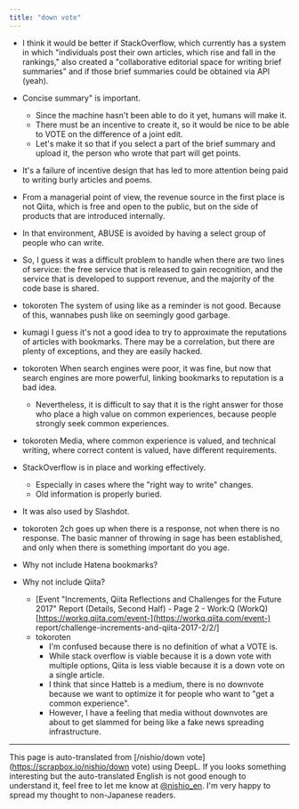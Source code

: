 ```yaml
---
title: "down vote"
---
```



- I think it would be better if StackOverflow, which currently has a system in which "individuals post their own articles, which rise and fall in the rankings," also created a "collaborative editorial space for writing brief summaries" and if those brief summaries could be obtained via API (yeah).
- Concise summary" is important.
    - Since the machine hasn't been able to do it yet, humans will make it.
    - There must be an incentive to create it, so it would be nice to be able to VOTE on the difference of a joint edit.
    - Let's make it so that if you select a part of the brief summary and upload it, the person who wrote that part will get points.
- It's a failure of incentive design that has led to more attention being paid to writing burly articles and poems.


- From a managerial point of view, the revenue source in the first place is not Qiita, which is free and open to the public, but on the side of products that are introduced internally.
- In that environment, ABUSE is avoided by having a select group of people who can write.
- So, I guess it was a difficult problem to handle when there are two lines of service: the free service that is released to gain recognition, and the service that is developed to support revenue, and the majority of the code base is shared.

- tokoroten The system of using like as a reminder is not good. Because of this, wannabes push like on seemingly good garbage.

- kumagi I guess it's not a good idea to try to approximate the reputations of articles with bookmarks. There may be a correlation, but there are plenty of exceptions, and they are easily hacked.
- tokoroten When search engines were poor, it was fine, but now that search engines are more powerful, linking bookmarks to reputation is a bad idea.
    - Nevertheless, it is difficult to say that it is the right answer for those who place a high value on common experiences, because people strongly seek common experiences.

- tokoroten Media, where common experience is valued, and technical writing, where correct content is valued, have different requirements.
- StackOverflow is in place and working effectively.
    - Especially in cases where the "right way to write" changes.
    - Old information is properly buried.
- It was also used by Slashdot.
- tokoroten 2ch goes up when there is a response, not when there is no response. The basic manner of throwing in sage has been established, and only when there is something important do you age.
- Why not include Hatena bookmarks?
- Why not include Qiita?
    - [Event "Increments, Qiita Reflections and Challenges for the Future 2017" Report (Details, Second Half) - Page 2 - Work:Q (WorkQ) [https://workq.qiita.com/event-](https://workq.qiita.com/event-) report/challenge-increments-and-qiita-2017-2/2/]
    - tokoroten
        - I'm confused because there is no definition of what a VOTE is.
        - While stack overflow is viable because it is a down vote with multiple options, Qiita is less viable because it is a down vote on a single article.
        - I think that since Hatteb is a medium, there is no downvote because we want to optimize it for people who want to "get a common experience".
        - However, I have a feeling that media without downvotes are about to get slammed for being like a fake news spreading infrastructure.
---
This page is auto-translated from [/nishio/down vote](https://scrapbox.io/nishio/down vote) using DeepL. If you looks something interesting but the auto-translated English is not good enough to understand it, feel free to let me know at [@nishio_en](https://twitter.com/nishio_en). I'm very happy to spread my thought to non-Japanese readers.